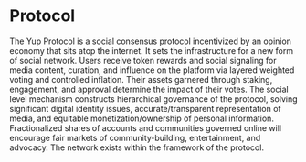 # Protocol

The Yup Protocol is a social consensus protocol incentivized by an opinion economy that sits atop the internet. It sets the infrastructure for a new form of social network. Users receive token rewards and social signaling for media content, curation, and influence on the platform via layered weighted voting and controlled inflation. Their assets garnered through staking, engagement, and approval determine the impact of their votes. The social level mechanism constructs hierarchical governance of the protocol, solving significant digital identity issues, accurate/transparent representation of media, and equitable monetization/ownership of personal information. Fractionalized shares of accounts and communities governed online will encourage fair markets of community-building, entertainment, and advocacy. The network exists within the framework of the protocol.
